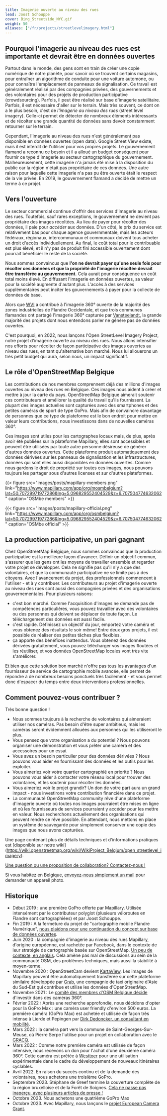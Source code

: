 ```yaml
---
title: Imagerie ouverte au niveau des rues
lead: Joost Schouppe
cover: Bing_Streetside_NYC.gif
weight: 50
aliases: ["/fr/projects/streetlevelimagery.html"]
---
```


## Pourquoi l'imagerie au niveau des rues est importante et devrait être en données ouvertes

Partout dans le monde, des gens sont en train de créer une copie numérique de notre planète, pour savoir où se trouvent certains magasins, pour entraîner un algorithme de conduite pour une voiture automone, ou pour connaître l'emplacement de panneaux de signalisation. Ce travail est généralement réalisé par des compagnies privées, des gouvernements et des volontaires pour des projets de production participative (crowdsourcing). Parfois, il peut être réalisé sur base d'imagerie satellitaire. Parfois, il est nécessaire d'aller sur le terrain. Mais très souvent, ce dont on a le plus besoin, c'est de _l'imagerie au niveau des rues_ (street level imagery). Celle-ci permet de détecter de nombreux éléments intéressants et de récolter une grande quantité de données sans devoir constamment retourner sur le terrain.

Cependant, l'imagerie au niveau des rues n'est généralement pas disponible en données ouvertes (open data). Google Street View existe, mais il est interdit de l'utiliser pour vos propres projets. Le gouvernement flamand a reconnu ce besoin et il a alloué un budget conséquent pour fournir ce type d'imagerie au secteur cartographique du gouvernement. Malheureusement, cette imagerie n'a jamais été mise à la disposition du public car la région n'était pas propriétaire de ces données. Une autre raison pour laquelle cette imagerie n'a pas pu être ouverte était le respect de la vie privée. En 2019, le gouvernement flamand a décidé de mettre un terme à ce projet.

## Vers l'ouverture

Le secteur commercial continue d'offrir des services d'imagerie au niveau des rues. Toutefois, sauf rares exceptions, le gouvernement ne devient pas propriétaire des images récoltées. Au lieu de payer pour récolter des données, il paie pour _accéder_ aux données. D'un côté, le prix du service est relativement bas pour chaque agence gouvernmentale, mais les acteurs fédéraux, régionaux, intercommunaux et communaux doivent tous acheter un droit d'accès individuellement. Au final, le coût total pour le contribuable est plus élevé, et il n'y pas de produit fini accessible ouvertement dont pourrait bénéficier le reste de la société.

Nous sommes convaincus que **l'on ne devrait payer qu'une seule fois pour récolter ces données et que la propriété de l'imagerie récoltée devrait être transférée au gouvernement.** Cela aurait pour conséquence un coût total moins élevé. En diffusant l'imagerie en données ouvertes, sa valeur pour la société augmente d'autant plus. L'accès à des services supplémentaires peut inciter les gouvernements à payer pour la collecte de données de base.

Alors que [WVI](https://www.wvigisco.be/best-practices/gis-coordinatie/oostrozebeke-als-eerste-volledige-gemeente-360-op-mapillary/) a contribué à l'imagerie 360° ouverte de la majorité des zones industrielles de Flandre Occidentale, et que trois communes flamandes ont partagé l'imagerie 360° capturée par [Vansteelandt](https://www.vansteelandt.be/), la grande majorité des projets dont nous entendons parler ne génère pas de données ouvertes.

C'est pourquoi, en 2022, nous lançons l'Open StreetLevel Imagery Project, notre projet d'imagerie ouverte au niveau des rues. Nous allons intensifier nos efforts pour récolter de façon participative des images ouvertes au niveau des rues, en tant qu'alternative bon marché. Nous lui allouerons un très petit budget qui aura, selon nous, un impact significatif.

## Le rôle d'OpenStreetMap Belgique

Les contributions de nos membres comprennent déjà des millions d'images ouvertes au niveau des rues en Belgique. Ces images nous aident à créer et mettre à jour la carte du pays. OpenStreetMap Belgique aimerait soutenir ces contributeurs et améliorer la qualité du travail qu'ils fournissent. La plupart des images actuelles sont capturées avec des smartphones et des petites caméras de sport de type GoPro. Mais afin de convaincre davantage de personnes que ce type de plateforme est le bon endroit pour mettre en valeur leurs contributions, nous investissons dans de nouvelles caméras 360°.

Ces images sont utiles pour les cartographes locaux mais, de plus, après avoir été publiées sur la plateforme Mapillary, elles sont accessibles et peuvent être utilisées par toute autre personne désireuse de générer d'autres données ouvertes. Cette plateforme produit automatiquement des données dérivées sur les panneaux de signalisation et les infrastructures, données qui sont elles aussi disponibles en données ouvertes. Comme nous gardons le droit de propriété sur toutes ces images, nous pouvons toujours les partager sous d'autres licenses et sur d'autres plateformes.

{{< figure src="images/posts/mapillary-members.png" link="https://www.mapillary.com/app/org/mosmbelgium?lat=50.70729971977286&lng=5.096829552404529&z=6.707504774632062" caption="OSMbe members" >}}

{{< figure src="images/posts/mapillary-official.png" link="https://www.mapillary.com/app/org/osmbelgium?lat=50.70729971977286&lng=5.096829552404529&z=6.707504774632062" caption="OSMbe official" >}}

## La production participative, un pari gagnant

Chez OpenStreetMap Belgique, nous sommes convaincus que la production participative est la meilleure façon d'avancer. Définir un objectif commun, s'assurer que les gens ont les moyens de travailler ensemble et regarder votre projet se développer. Cela ne signifie pas qu'il n'y a que des volontaires, et que la communauté participative ne se limite pas à des citoyens. Avec l'avancement du projet, des professionnels commencent à l'utiliser - et à y contribuer. Les contributeurs au projet d'imagerie ouverte au niveau des rues sont aussi des compagnies privées et des organisations gouvernementales. Pour plusieurs raisons:

- c'est bon marché. Comme l'acquisition d'images ne demande pas de compétences particulières, vous pouvez travailler avec des volontaires ou des personnes qui doivent se déplacer de toute façon. Le téléchargement des données est aussi facile.
- c'est rapide. Définissez un objectif du jour, emportez votre caméra et vous obtenez des résultats le soir même! Entre deux gros projets, il est possible de réaliser des petites tâches plus flexibles.
- ça apporte des bénéfices inattendus. Vous obtenez des données dérivées gratuitement, vous pouvez télécharger vos images floutées et les réutiliser, et vos données OpenStreetMap locales vont très vite s'améliorer.

Et bien que cette solution bon marché n'offre pas tous les avantages d'un fournisseur de service de cartographie mobile avancée, elle permet de répondre à de nombreux besoins ponctuels très facilement - et vous permet donc d'espacer du temps entre deux interventions professionnelles.

## Comment pouvez-vous contribuer ?

Très bonne question !

- Nous sommes toujours à la recherche de volontaires qui aimeraient utiliser nos caméras. Pas besoin d'être super ambitieux, mais les caméras seront évidemment allouées aux personnes qui les utiliseront le plus.
- Vous pensez que votre organisation a du potentiel ? Nous pouvons organiser une démonstration et vous prêter une caméra et des accessoires pour un essai.
- Vous avez un besoin particulier pour des données dérivées ? Nous pouvons vous aider en fournissant des données et les outils pour les exploiter.
- Vous aimeriez voir votre quartier cartographié en priorité ? Nous pouvons vous aider à contacter votre réseau local pour trouver des volontaires, et les soutenir pour récolter les données.
- Vous aimeriez voir le projet grandir? Un don de votre part aura un grand impact - nous investirons votre contribution financière dans ce projet.
- La communauté OpenStreetMap community rêve d'une plateforme d'imagerie ouverte où toutes nos images pourraient être mises en ligne et où les fournisseurs de services pourraient y accéder pour les mettre en valeur. Nous recherchons actuellement des organisations qui peuvent rendre ce rêve possible. En attendant, nous mettons en place un système de sauvegarde pour simplement conserver une copie des images que nous avons capturées.

Une page contenant plus de détails techniques et d'informations pratiques est [disponible sur notre wiki] (<https://wiki.openstreetmap.org/wiki/WikiProject_Belgium/open_streetlevel_imagery>).

[Une question ou une proposition de collaboration? Contactez-nous !](mailto:community@osm.be)

Si vous habitez en Belgique, [envoyez-nous simplement un mail](mailto:community@osm.be) pour demander un appareil photo.

## Historique

- Début 2019 : une première GoPro offerte par Mapillary. Utilisée intensément par le contributeur polyglot (plusieurs véloroutes en Flandre sont cartographiées) et par Joost Schouppe.
- Fin 2019 : A la fermeture du projet de "cartographie mobile Flandre Numérique", [nous plaidons pour une continuation du concept sur base de données ouvertes](https://openstreetmap.be/fr/2019/09/27/streetview.html).
- Juin 2020 : la compagnie d'imagerie au niveau des rues Mapillary, d'origine européenne, est rachetée par Facebook, dans le contexte de leur stratégie de cartographie basée sur OpenStreetMap. [Un peu de contexte, en anglais](https://joemorrison.medium.com/why-on-earth-did-facebook-just-acquire-mapillary-9838405272f8). Cela amène pas mal de discussions au sein de la communauté OSM, des problèmes techniques, mais aussi la stabilité à moyen-terme.
- Novembre 2020 : OpenStreetCam devient [KartaView](https://kartaview.org/). Les images de Mapillary peuvent être automatiquement transférée sur cette plateforme similaire développée par [Grab](https://www.grab.com), une compagnie de taxi originaire d'Asie du Sud-Est qui contribue et utilise les données d'OpenStreetMap.
- Novembre 2021 : Le [comité des membres d'OSM Belgique décide](https://github.com/osmbe/working-group-bylaws/blob/master/minutes/2021-11-30%20-%20official%20meeting.md) d'investir dans des caméras 360°.
- Février 2022 : Après une recherche approfondie, nous décidons d'opter pour la GoPro Max : une caméra user friendly d'environ 500 euros. La première caméra (GoPro Max) est achetée et utilisée de façon très intense à Lierde et Pepingen par [Dirk Dedoncker, un consultant en mobilité](https://a2bmobility.be/).
- Mars 2022 : la caméra part vers la commune de Saint-Georges-Sur-Meuse, où Pierre Serpe l'utilise pour un projet en collaboration avec le [GRACQ](https://www.gracq.org/groupes/saint-georges).
- Mars 2022 : Comme notre première caméra est utilisée de façon intensive, nous recevons un don pour l'achat d'une deuxième caméra 360°. Cette caméra est prêtée à [Westtoer](https://www.westtoer.be) pour une utilisation expérimentale dans le cadre du développement de nouveaux itinéraires cyclables.
- Avril 2022. En raison du succès continu et de la demande des volontaires, nous achetons une troisième GoPro.
- Septembre 2023. Stéphane de Greef termine la couverture complète de la région bruxelloise et de la Forêt de Soignes. [Cela ne passe pas inaperçu, avec plusieurs articles de presse !](https://openstreetmap.be/fr/2023/07/23/st%C3%A9phane-streetview-brussels.html)
- Octobre 2023. Nous achetons une quatrième GoPro Max
- Octobre 2023. Avec Mapillary, nous lançons le [projet European Camera Grant](https://openstreetmap.be/fr/2023/10/07/european-camera-grant.html).
